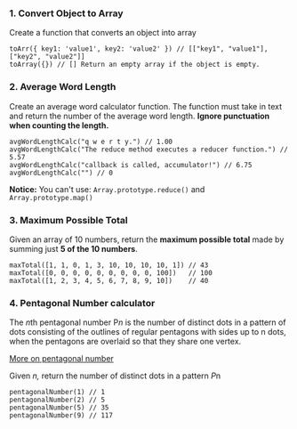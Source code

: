 ### 1. **Convert Object to Array**

Create a function that converts an object into array

    toArr({ key1: 'value1', key2: 'value2' }) // [["key1", "value1"], ["key2", "value2"]]
    toArray({}) // [] Return an empty array if the object is empty.

### 2. **Average Word Length**

Create an average word calculator function. The function must take in text and return the number of the average word length. **Ignore punctuation when counting the length.**

    avgWordLengthCalc("q w e r t y.") // 1.00
    avgWordLengthCalc("The reduce method executes a reducer function.") // 5.57
    avgWordLengthCalc("callback is called, accumulator!") // 6.75
    avgWordLengthCalc("") // 0

**Notice:**
You can't use:
`Array.prototype.reduce()` and `Array.prototype.map()`

### 3. **Maximum Possible Total**

Given an array of 10 numbers, return the **maximum possible total** made by summing just **5 of the 10 numbers**.

    maxTotal([1, 1, 0, 1, 3, 10, 10, 10, 10, 1]) // 43
    maxTotal([0, 0, 0, 0, 0, 0, 0, 0, 0, 100])   // 100
    maxTotal([1, 2, 3, 4, 5, 6, 7, 8, 9, 10])    // 40

### 4. **Pentagonal Number calculator**

The *n*th pentagonal number P*n* is the number of distinct dots in a pattern of dots consisting of the outlines of regular pentagons with sides up to n dots, when the pentagons are overlaid so that they share one vertex.

[More on pentagonal number](https://en.wikipedia.org/wiki/Pentagonal_number)

Given *n,* return the number of distinct dots in a pattern *P*n

    pentagonalNumber(1) // 1
    pentagonalNumber(2) // 5
    pentagonalNumber(5) // 35
    pentagonalNumber(9) // 117
